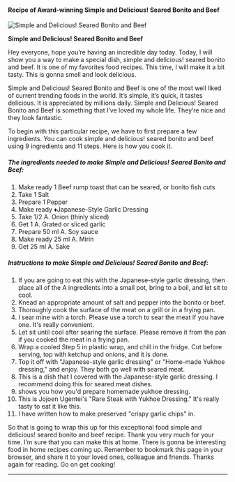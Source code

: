             

#### Recipe of Award-winning Simple and Delicious! Seared Bonito and Beef

![Simple and Delicious! Seared Bonito and Beef](https://img-global.cpcdn.com/recipes/5968052341440512/751x532cq70/simple-and-delicious-seared-bonito-and-beef-recipe-main-photo.jpg)

**Simple and Delicious! Seared Bonito and Beef**

Hey everyone, hope you’re having an incredible day today. Today, I will show you a way to make a special dish, simple and delicious! seared bonito and beef. It is one of my favorites food recipes. This time, I will make it a bit tasty. This is gonna smell and look delicious.

Simple and Delicious! Seared Bonito and Beef is one of the most well liked of current trending foods in the world. It’s simple, it’s quick, it tastes delicious. It is appreciated by millions daily. Simple and Delicious! Seared Bonito and Beef is something that I’ve loved my whole life. They’re nice and they look fantastic.

To begin with this particular recipe, we have to first prepare a few ingredients. You can cook simple and delicious! seared bonito and beef using 9 ingredients and 11 steps. Here is how you cook it.

##### The ingredients needed to make Simple and Delicious! Seared Bonito and Beef:

1.  Make ready 1 Beef rump toast that can be seared, or bonito fish cuts
2.  Take 1 Salt
3.  Prepare 1 Pepper
4.  Make ready ♦︎Japanese-Style Garlic Dressing
5.  Take 1/2 A. Onion (thinly sliced)
6.  Get 1 A. Grated or sliced garlic
7.  Prepare 50 ml A. Soy sauce
8.  Make ready 25 ml A. Mirin
9.  Get 25 ml A. Sake

##### Instructions to make Simple and Delicious! Seared Bonito and Beef:

1.  If you are going to eat this with the Japanese-style garlic dressing, then place all of the A ingredients into a small pot, bring to a boil, and let sit to cool.
2.  Knead an appropriate amount of salt and pepper into the bonito or beef.
3.  Thoroughly cook the surface of the meat on a grill or in a frying pan.
4.  I sear mine with a torch. Please use a torch to sear the meat if you have one. It's really convenient.
5.  Let sit until cool after searing the surface. Please remove it from the pan if you cooked the meat in a frying pan.
6.  Wrap a cooled Step 5 in plastic wrap, and chill in the fridge. Cut before serving, top with ketchup and onions, and it is done.
7.  Top it off with "Japanese-style garlic dressing" or "Home-made Yukhoe dressing," and enjoy. They both go well with seared meat.
8.  This is a dish that I covered with the Japanese-style garlic dressing. I recommend doing this for seared meat dishes.
9.  shows you how you'd prepare homemade yukhoe dressing.
10.  This is Jojoen Ugentei's "Rare Steak with Yukhoe Dressing." It's really tasty to eat it like this.
11.  I have written how to make preserved "crispy garlic chips" in.

So that is going to wrap this up for this exceptional food simple and delicious! seared bonito and beef recipe. Thank you very much for your time. I’m sure that you can make this at home. There is gonna be interesting food in home recipes coming up. Remember to bookmark this page in your browser, and share it to your loved ones, colleague and friends. Thanks again for reading. Go on get cooking!

* * *